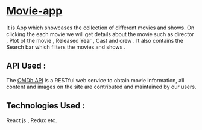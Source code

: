 
<a href="https://movie-web-uday.netlify.app/"><h1>Movie-app</h1></a>

It is App which showcases the collection of different movies and shows. On clicking the each movie we will get details about the movie such as director , Plot of the movie , Released Year , Cast and crew . It also contains the Search bar which filters the movies and shows .

<h2>API Used : </h2> 

The <a href="http://www.omdbapi.com/">OMDb API</a> is a RESTful web service to obtain movie information, all content and images on the site are contributed and maintained by our users.

<h2>Technologies Used : </h2>  React js , Redux etc.


